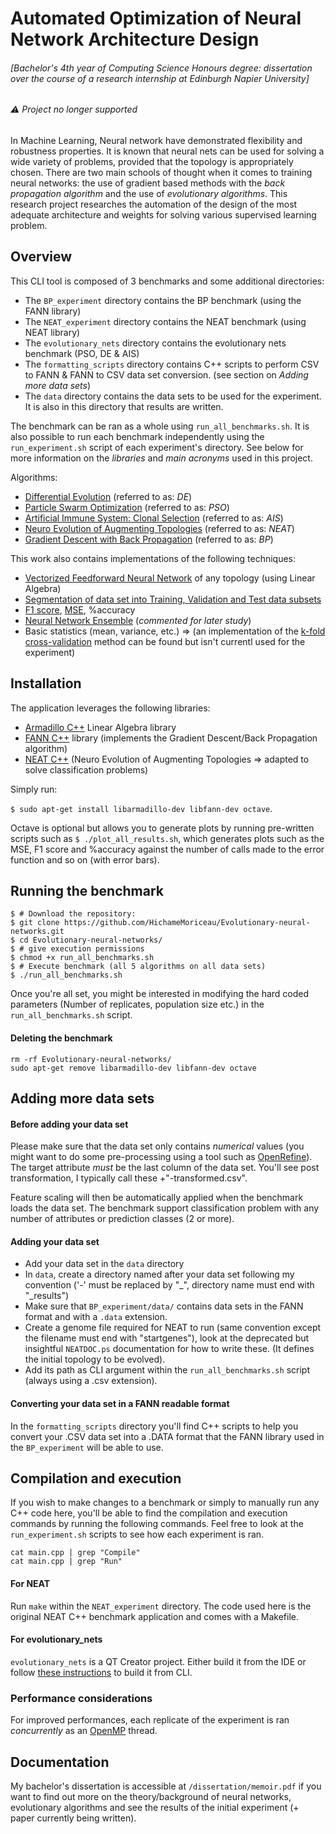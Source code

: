 # Automated Optimization of Neural Network Architecture Design 
###### [Bachelor's 4th year of Computing Science Honours degree: dissertation over the course of a research internship at Edinburgh Napier University]
###### :warning: *Project no longer supported* 

In Machine Learning, Neural network have demonstrated flexibility and robustness properties. It is known that neural nets can be used for solving a wide variety of problems, provided that the topology is appropriately chosen. There are two main schools of thought when it comes to training neural networks: the use of gradient based methods with the *back propagation algorithm* and the use of *evolutionary algorithms*. This research project researches the automation of the design of the most adequate architecture and weights for solving various supervised learning problem.

## Overview
This CLI tool is composed of 3 benchmarks and some additional directories:
 - The `BP_experiment` directory contains the BP benchmark (using the FANN library)
 - The `NEAT_experiment` directory contains the NEAT benchmark (using NEAT library)
 - The `evolutionary_nets` directory contains the evolutionary nets benchmark (PSO, DE & AIS)
 - The `formatting_scripts` directory contains C++ scripts to perform CSV to FANN & FANN to CSV data set conversion. (see section on *Adding more data sets*)
 - The `data` directory contains the data sets to be used for the experiment. It is also in this directory that results are written. 

The benchmark can be ran as a whole using `run_all_benchmarks.sh`. It is also possible to run each benchmark independently using the `run_experiment.sh` script of each experiment's directory. See below for more information on the *libraries* and *main acronyms* used in this project.

Algorithms:
 - [Differential Evolution](https://en.wikipedia.org/wiki/Differential_evolution) (referred to as: *DE*)
 - [Particle Swarm Optimization](https://en.wikipedia.org/wiki/Particle_swarm_optimization) (referred to as: *PSO*)
 - [Artificial Immune System: Clonal Selection](https://en.wikipedia.org/wiki/Artificial_immune_system) (referred to as: *AIS*)
 - [Neuro Evolution of Augmenting Topologies](http://nn.cs.utexas.edu/?neat-c) (referred to as: *NEAT*)
 - [Gradient Descent with Back Propagation](http://neuralnetworksanddeeplearning.com/chap2.html) (referred to as: *BP*)

This work also contains implementations of the following techniques:
 - [Vectorized Feedforward Neural Network](https://en.wikipedia.org/wiki/Feedforward_neural_network) of any topology (using Linear Algebra)
 - [Segmentation of data set into Training, Validation and Test data subsets](https://class.coursera.org/ml-005/lecture/61)
 - [F1 score](https://en.wikipedia.org/wiki/F1_score), [MSE](https://en.wikipedia.org/wiki/Mean_squared_error), %accuracy
 - [Neural Network Ensemble](http://www.sciencedirect.com/science/article/pii/S000437020200190X) (*commented for later study*)
 - Basic statistics (mean, variance, etc.) => (an implementation of the [k-fold cross-validation](https://en.wikipedia.org/wiki/Cross-validation_(statistics)) method can be found but isn't currentl used for the experiment)

## Installation
The application leverages the following libraries:

 - [Armadillo C++](http://arma.sourceforge.net/) Linear Algebra library 
 - [FANN C++](http://leenissen.dk/fann/wp/) library (implements the Gradient Descent/Back Propagation algorithm)
 - [NEAT C++](http://nn.cs.utexas.edu/?neat-c) (Neuro Evolution of Augmenting Topologies => adapted to solve classification problems)

Simply run:

`$ sudo apt-get install libarmadillo-dev libfann-dev octave`. 

Octave is optional but allows you to generate plots by running pre-written scripts such as `$ ./plot_all_results.sh`, which generates plots such as the MSE, F1 score and %accuracy against the number of calls made to the error function and so on (with error bars).

## Running the benchmark

```
$ # Download the repository:
$ git clone https://github.com/HichameMoriceau/Evolutionary-neural-networks.git
$ cd Evolutionary-neural-networks/
$ # give execution permissions
$ chmod +x run_all_benchmarks.sh
$ # Execute benchmark (all 5 algorithms on all data sets)
$ ./run_all_benchmarks.sh
```

Once you're all set, you might be interested in modifying the hard coded parameters (Number of replicates, population size etc.) in the `run_all_benchmarks.sh` script.

#### Deleting the benchmark

```
rm -rf Evolutionary-neural-networks/
sudo apt-get remove libarmadillo-dev libfann-dev octave
```

## Adding more data sets

#### Before adding your data set

Please make sure that the data set only contains *numerical* values (you might want to do some pre-processing using a tool such as [OpenRefine](http://openrefine.org/)). The target attribute *must* be the last column of the data set. You'll see post transformation, I typically call these <name>+"-transformed.csv". 

Feature scaling will then be automatically applied when the benchmark loads the data set. The benchmark support classification problem with any number of attributes or prediction classes (2 or more).

#### Adding your data set

 - Add your data set in the `data` directory 
 - In `data`, create a directory named after your data set following my convention ('-' must be replaced by "_", directory name must end with "_results")
 - Make sure that `BP_experiment/data/` contains data sets in the FANN format and with a `.data` extension.
 - Create a genome file required for NEAT to run (same convention except the filename must end with "startgenes"), look at the deprecated but insightful `NEATDOC.ps` documentation for how to write these. (It defines the initial topology to be evolved).
 - Add its path as CLI argument within the `run_all_benchmarks.sh` script (always using a .csv extension).


#### Converting your data set in a FANN readable format

In the `formatting_scripts` directory you'll find C++ scripts to help you convert your .CSV data set into a .DATA format that the FANN library used in the `BP_experiment` will be able to use.



## Compilation and execution

If you wish to make changes to a benchmark or simply to manually run any C++ code here, you'll be able to find the compilation and execution commands by running the following commands. Feel free to look at the `run_experiment.sh` scripts to see how each experiment is ran.

```
cat main.cpp | grep "Compile"
cat main.cpp | grep "Run"
```

#### For NEAT

Run `make` within the `NEAT_experiment` directory. The code used here is the original NEAT C++ benchmark application and comes with a Makefile.

#### For evolutionary_nets

`evolutionary_nets` is a QT Creator project. Either build it from the IDE or follow [these instructions](http://stackoverflow.com/questions/19206462/compile-a-qt-project-from-command-line) to build it from CLI.

### Performance considerations

For improved performances, each replicate of the experiment is ran *concurrently* as an [OpenMP](http://openmp.org/wp/) thread.

## Documentation

My bachelor's dissertation is accessible at `/dissertation/memoir.pdf` if you want to find out more on the theory/background of neural networks, evolutionary algorithms and see the results of the initial experiment (+ paper currently being written).
